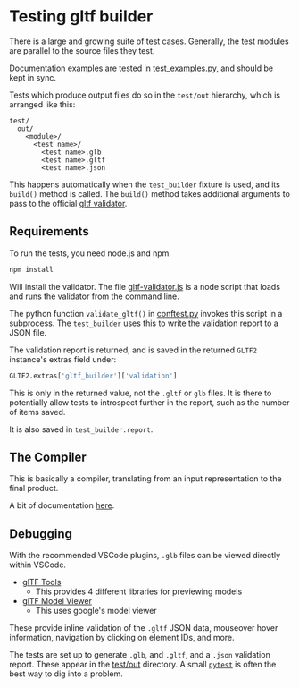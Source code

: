 # Testing gltf builder

There is a large and growing suite of test cases.  Generally, the test modules are parallel to the source files they test.

Documentation examples are tested in [test_examples.py](test_examples.py), and should be kept in sync.

Tests which produce output files do so in the `test/out` hierarchy, which is arranged like this:

```text
test/
  out/
    <module>/
      <test name>/
        <test name>.glb
        <test name>.gltf
        <test name>.json
```

This happens automatically when the `test_builder` fixture is used, and its `build()` method is called. The `build()` method takes additional arguments to pass to the official [gltf validator](https://github.com/KhronosGroup/glTF-Validator).

## Requirements

To run the tests, you need node.js and npm.

```bash
npm install
```

Will install the validator. The file [gltf-validator.js](gltf-validator.js) is a node script that loads and runs the validator from the command line.

The python function `validate_gltf()` in [conftest.py](conftest.py) invokes this script in a subprocess. The `test_builder` uses this to write the validation report to a JSON file.

The validation report is returned, and is saved in the returned `GLTF2` instance's extras field under:

```python
GLTF2.extras['gltf_builder']['validation']
```

This is only in the returned value, not the `.gltf` or `glb` files. It is there to potentially allow tests to introspect further in the report, such as the number of items saved.

It is also saved in `test_builder.report`.

## The Compiler

This is basically a compiler, translating from an input representation to the final product.

A bit of documentation [here](../docs/compiler.md).

## Debugging

With the recommended VSCode plugins, `.glb` files can be viewed directly within VSCode.

* [glTF Tools](https://marketplace.visualstudio.com/items/?itemName=cesium.gltf-vscode)
  * This provides 4 different libraries for previewing models
* [glTF Model Viewer](https://marketplace.visualstudio.com/items/?itemName=cloudedcat.vscode-model-viewer)
  * This uses google's model viewer

These provide inline validation of the `.gltf` JSON data, mouseover hover information, navigation by clicking on element IDs, and more.

The tests are set up to generate `.glb`, and `.gltf`, and a `.json` validation report. These appear in the [test/out](test/out) directory. A small [`pytest`](https://docs.pytest.org/en/stable/index.html#) is often the best way to dig into a problem.
